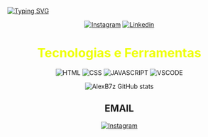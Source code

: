 [![Typing SVG](https://readme-typing-svg.herokuapp.com/?color=eeff01&size=35&center=true&vCenter=true&width=1000&lines=Hey+there!+I'm+Alex+Bruno;science+and+technology+student+:%29)](https://git.io/typing-svg)

<div align="center">

[![Instagram](https://img.shields.io/badge/Instagram-eeff01?style=for-the-badge&logo=instagram&logoColor=black)](https://www.instagram.com/alexb7z/)
[![Linkedin](https://img.shields.io/badge/LinkedIn-eeff01?style=for-the-badge&logo=linkedin&logoColor=black)](https://www.linkedin.com/in/alexb7z/)

<div align="center">
<h1 style="color: eeff01">Tecnologias e Ferramentas</h1>
  
<img align="align" alt="HTML" src="https://img.shields.io/badge/HTML5-eeff01?style=for-the-badge&logo=html5&logoColor=black"/>
<img align="align" alt="CSS" src="https://img.shields.io/badge/CSS3-eeff01?style=for-the-badge&logo=css3&logoColor=black"/>
<img align="align" alt="JAVASCRIPT" src="https://img.shields.io/badge/JavaScript-eeff01?style=for-the-badge&logo=javascript&logoColor=black"/>
<img align="align" alt="VSCODE" src="https://img.shields.io/badge/VSCode-eeff01?style=for-the-badge&logo=visual%20studio%20code&logoColor=black"/>  
  
![AlexB7z GitHub stats](https://github-readme-stats.vercel.app/api?username=alexb7z&show_icons=true&theme=dark)<br>
  
## EMAIL<br>
  [![Instagram](https://img.shields.io/badge/Gmail-D14836?style=for-the-badge&logo=gmail&logoColor=white)](mailto:alexbrunoduarte@gmail.com)
